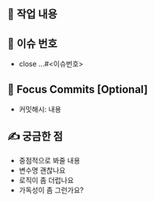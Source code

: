 <!-- PR 템플릿 -->
## 🚀 작업 내용

## 📸 이슈 번호

- close ...#<이슈번호>

## 👀 Focus Commits [Optional]

- 커밋해시: 내용

## ✍ 궁금한 점
- 중점적으로 봐줄 내용
- 변수명 괜찮나요
- 로직이 좀 더럽나요
- 가독성이 좀 그런가요?
